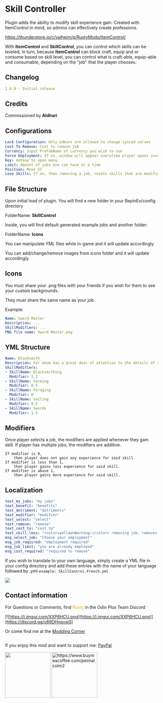 # Skill Controller

Plugin adds the ability to modify skill experience gain. Created with ItemControl in mind,
so admins can effectively create professions.

https://thunderstore.io/c/valheim/p/RustyMods/ItemControl/

With <b>ItemControl</b> and <b>SkillControl</b>, you can control which skills can be leveled, in turn, because <b>ItemControl</b>
can block craft, equip and or consume based on skill level, you can control what is craft-able, equip-able and consumable,
depending on the "job" that the player chooses.

## Changelog
```yaml
1.0.0 - Initial release
```

## Credits

Commissioned by <b>Aldhari</b>

## Configurations
```yaml
Lock Configuration: Only admins are allowed to change synced values
Cost To Remove: Cost to remove job
Currency: Input PrefabName of currency you wish to use
Force Employment: If on, window will appear everytime player opens inventory to remind them to choose a job
Key: Hotkey to open menu
Limit: Amount of jobs one can have at a time
Position: Move UI
Lose Skills: If on, then removing a job, resets skills that are modified at 0 
```

## File Structure

Upon initial load of plugin. You will find a new folder in your BepinEx/config directory

FolderName: <b>SkillControl</b>

Inside, you will find default generated example jobs and another folder:

FolderName: <b>Icons</b>

You can manipulate YML files while in-game and it will update accordingly.

You can add/change/remove images from icons folder and it will update accordingly.

## Icons

You must share your .png files with your friends if you wish for them to see your custom backgrounds.

They must share the same name as your job.

Example:
```yaml
Name: Sword Master
Description: ...
SkillModifiers: ...
PNG file name: Sword Master.png
```

## YML Structure
```yaml
Name: Blacksmith
Description: For whom has a great deal of attention to the details of survival
SkillModifiers:
- SkillName: Blacksmithing
  Modifier: 1.2
- SkillName: Farming
  Modifier: 0.5
- SkillName: Foraging
  Modifier: 0
- SkillName: Sailing
  Modifier: 0.5
- SkillName: Swords
  Modifier: 1.5
```

## Modifiers

Once player selects a job, the modifiers are applied whenever they gain skill. If player has multiple jobs, the modifiers are additive.
```
If modifier is 0, 
    then player does not gain any experience for said skill.
If modifier is less than 1, 
    then player gains less experience for said skill.
If modifier is above 1, 
    then player gains more experience for said skill.
```

## Localization
```yaml
text_my_jobs: "my jobs"
text_benefit: "benefits"
text_detriment: "detriments"
text_modifier: "modifier"
text_select: "select"
text_remove: "remove"
text_cost_to: "cost to"
text_skill_loss: "<color=yellow>Warning:</color> removing job, removes skill experience for any with <color=orange>0</color>% modifier"
msg_select_job: "Choose your employment"
msg_job_required: "employment required"
msg_job_limit: "you are already employed"
msg_cost_required: "required to remove"
```
If you wish to translate to your own language, simply create a YML file in your config directory and add these entries with the name of your language followed by .yml
`example: SkillControl.French.yml`

![](https://i.imgur.com/CR7s30A.png)

## Contact information
For Questions or Comments, find <span style="color:orange">Rusty</span> in the Odin Plus Team Discord

[![https://i.imgur.com/XXP6HCU.png](https://i.imgur.com/XXP6HCU.png)](https://discord.gg/v89DHnpvwS)

Or come find me at the [Modding Corner](https://discord.gg/fB8aHSfA8B)

##
If you enjoy this mod and want to support me:
[PayPal](https://paypal.me/mpei)

<span>
<img src="https://i.imgur.com/rbNygUc.png" alt="" width="150">
<img src="https://i.imgur.com/VZfZR0k.png" alt="https://www.buymeacoffee.com/peimalcolm2" width="150">
</span>
